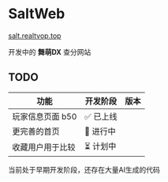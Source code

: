 # SaltWeb
[salt.realtvop.top](https://salt.realtvop.top)

开发中的 **舞萌DX** 查分网站

## TODO

| 功能 | 开发阶段 | 版本 |
| --- | ------- | --- |
| 玩家信息页面 b50 | ✅ 已上线 |  |
| 更完善的首页 | 🚧 进行中 |  |
| 收藏用户用于比较 | ⏳ 计划中 |  |

当前处于早期开发阶段，还存在大量AI生成的代码
